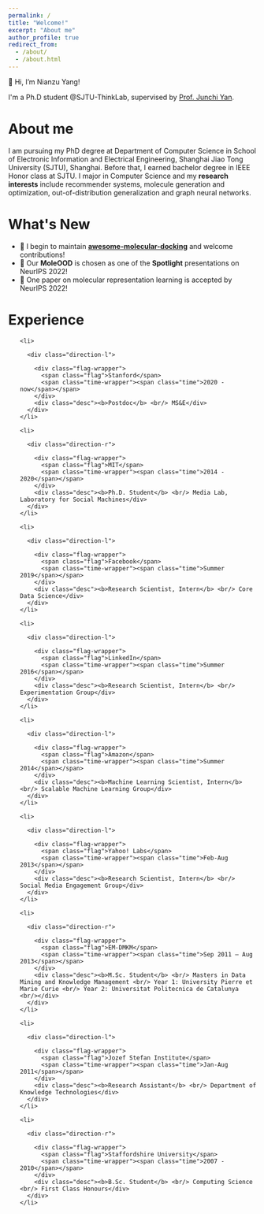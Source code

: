 ```yaml
---
permalink: /
title: "Welcome!"
excerpt: "About me"
author_profile: true
redirect_from: 
  - /about/
  - /about.html
---
```

👋 Hi, I’m Nianzu Yang!

I'm a Ph.D student @SJTU-ThinkLab, supervised by [Prof. Junchi Yan](https://thinklab.sjtu.edu.cn/).


About me
======
I am pursuing my PhD degree at Department of Computer Science in School of Electronic Information and Electrical Engineering, Shanghai Jiao Tong University (SJTU), Shanghai. Before that, I earned bachelor degree in IEEE Honor class at SJTU. I major in Computer Science and my **research interests** include recommender systems, molecule generation and optimization, out-of-distribution generalization and graph neural networks.

What's New
======
<!-- <div style="height:600px;overflow-y:auto;background:#ffffff;">
🌟 I begin to maintain <a href="https://github.com/yangnianzu0515/awesome-molecular-docking"><b>awesome-molecular-docking</b></a> on github and welcome contributions!<br>
🌟 Our <b>MoleOOD</b> is chosen as one of the <b>Spotlight</b> presentations on NeurIPS 2022!<br>
🌟 One paper on molecular representation learning is accepted by NeurIPS 2022!<br>
<!-- - 🌟 Our **MoleOOD** is chosen as one of the **Spotlight** presentations on NeurIPS 2022!
<!-- - 🌟 One paper on molecular representation learning is accepted by NeurIPS 2022! -->
- 🌟 I begin to maintain <a href="https://github.com/yangnianzu0515/awesome-molecular-docking"><b>awesome-molecular-docking</b></a> and welcome contributions!
- 🌟 Our **MoleOOD** is chosen as one of the **Spotlight** presentations on NeurIPS 2022!
- 🌟 One paper on molecular representation learning is accepted by NeurIPS 2022!

Experience
======
<ul class="timeline">
    
    <li>
      
      <div class="direction-l">
      
        <div class="flag-wrapper">
          <span class="flag">Stanford</span>
          <span class="time-wrapper"><span class="time">2020 - now</span></span>
        </div>
        <div class="desc"><b>Postdoc</b> <br/> MS&E</div>
      </div>
    </li>
    
    <li>
      
      <div class="direction-r">
      
        <div class="flag-wrapper">
          <span class="flag">MIT</span>
          <span class="time-wrapper"><span class="time">2014 - 2020</span></span>
        </div>
        <div class="desc"><b>Ph.D. Student</b> <br/> Media Lab, Laboratory for Social Machines</div>
      </div>
    </li>
    
    <li>
      
      <div class="direction-l">
      
        <div class="flag-wrapper">
          <span class="flag">Facebook</span>
          <span class="time-wrapper"><span class="time">Summer 2019</span></span>
        </div>
        <div class="desc"><b>Research Scientist, Intern</b> <br/> Core Data Science</div>
      </div>
    </li>
    
    <li>
      
      <div class="direction-l">
      
        <div class="flag-wrapper">
          <span class="flag">LinkedIn</span>
          <span class="time-wrapper"><span class="time">Summer 2016</span></span>
        </div>
        <div class="desc"><b>Research Scientist, Intern</b> <br/> Experimentation Group</div>
      </div>
    </li>
    
    <li>
      
      <div class="direction-l">
      
        <div class="flag-wrapper">
          <span class="flag">Amazon</span>
          <span class="time-wrapper"><span class="time">Summer 2014</span></span>
        </div>
        <div class="desc"><b>Machine Learning Scientist, Intern</b> <br/> Scalable Machine Learning Group</div>
      </div>
    </li>
    
    <li>
      
      <div class="direction-l">
      
        <div class="flag-wrapper">
          <span class="flag">Yahoo! Labs</span>
          <span class="time-wrapper"><span class="time">Feb-Aug 2013</span></span>
        </div>
        <div class="desc"><b>Research Scientist, Intern</b> <br/> Social Media Engagement Group</div>
      </div>
    </li>
    
    <li>
      
      <div class="direction-r">
      
        <div class="flag-wrapper">
          <span class="flag">EM-DMKM</span>
          <span class="time-wrapper"><span class="time">Sep 2011 – Aug 2013</span></span>
        </div>
        <div class="desc"><b>M.Sc. Student</b> <br/> Masters in Data Mining and Knowledge Management <br/> Year 1: University Pierre et Marie Curie <br/> Year 2: Universitat Politecnica de Catalunya <br/></div>
      </div>
    </li>
    
    <li>
      
      <div class="direction-l">
      
        <div class="flag-wrapper">
          <span class="flag">Jozef Stefan Institute</span>
          <span class="time-wrapper"><span class="time">Jan-Aug 2011</span></span>
        </div>
        <div class="desc"><b>Research Assistant</b> <br/> Department of Knowledge Technologies</div>
      </div>
    </li>
    
    <li>
      
      <div class="direction-r">
      
        <div class="flag-wrapper">
          <span class="flag">Staffordshire University</span>
          <span class="time-wrapper"><span class="time">2007 - 2010</span></span>
        </div>
        <div class="desc"><b>B.Sc. Student</b> <br/> Computing Science <br/> First Class Honours</div>
      </div>
    </li>
    
  </ul>

